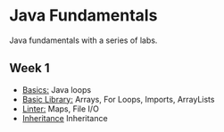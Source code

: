# Java Fundamentals
 
Java fundamentals with a series of labs. 

## Week 1
- [Basics:](./basics/Main.java) Java loops
- [Basic Library:](./basiclibrary) Arrays, For Loops, Imports, ArrayLists
- [Linter:](./linter/app/src/main/java/linter) Maps, File I/O
- [Inheritance](./Restaurant/lib/src/main/java/Restaurant) Inheritance


